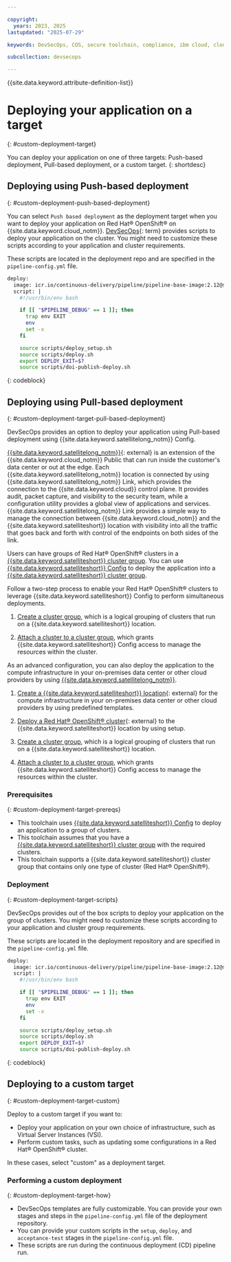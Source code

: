 ```yaml
---

copyright:
  years: 2023, 2025
lastupdated: "2025-07-29"

keywords: DevSecOps, COS, secure toolchain, compliance, ibm cloud, cloud object storage, satellite , Push based deployment , Pull based deployment

subcollection: devsecops

---
```


{{site.data.keyword.attribute-definition-list}}

# Deploying your application on a target
{: #custom-deployment-target}

You can deploy your application on one of three targets: Push-based deployment, Pull-based deployment, or a custom target.
{: shortdesc}

## Deploying using Push-based deployment
{: #custom-deployment-push-based-deployment}

You can select `Push based deployment` as the deployment target when you want to deploy your application on Red Hat&reg; OpenShift&reg; on {{site.data.keyword.cloud_notm}}. [DevSecOps](#x9892260){: term} provides scripts to deploy your application on the cluster. You might need to customize these scripts according to your application and cluster requirements.

These scripts are located in the deployment repo and are specified in the `pipeline-config.yml` file.

```bash
deploy:
  image: icr.io/continuous-delivery/pipeline/pipeline-base-image:2.12@sha256:ff4053b0bca784d6d105fee1d008cfb20db206011453071e86b69ca3fde706a4
  script: |
    #!/usr/bin/env bash

    if [[ "$PIPELINE_DEBUG" == 1 ]]; then
      trap env EXIT
      env
      set -x
    fi

    source scripts/deploy_setup.sh
    source scripts/deploy.sh
    export DEPLOY_EXIT=$?
    source scripts/doi-publish-deploy.sh
```
{: codeblock}

## Deploying using Pull-based deployment
{: #custom-deployment-target-pull-based-deployment}

DevSecOps provides an option to deploy your application using Pull-based deployment using {{site.data.keyword.satellitelong_notm}} Config.

[{{site.data.keyword.satellitelong_notm}}](https://www.ibm.com/products/satellite){: external} is an extension of the {{site.data.keyword.cloud_notm}} Public that can run inside the customer's data center or out at the edge. Each {{site.data.keyword.satellitelong_notm}} location is connected by using {{site.data.keyword.satellitelong_notm}} Link, which provides the connection to the {{site.data.keyword.cloud}} control plane. It provides audit, packet capture, and visibility to the security team, while a configuration utility provides a global view of applications and services. {{site.data.keyword.satellitelong_notm}} Link provides a simple way to manage the connection between {{site.data.keyword.cloud_notm}} and the {{site.data.keyword.satelliteshort}} location with visibility into all the traffic that goes back and forth with control of the endpoints on both sides of the link.

Users can have groups of Red Hat&reg; OpenShift&reg; clusters in a [{{site.data.keyword.satelliteshort}} cluster group](/docs/satellite?topic=satellite-setup-clusters-satconfig). You can use [{{site.data.keyword.satelliteshort}} Config](/docs/satellite?topic=satellite-cluster-config) to deploy the application into a [{{site.data.keyword.satelliteshort}} cluster group](/docs/satellite?topic=satellite-setup-clusters-satconfig).

Follow a two-step process to enable your Red Hat&reg; OpenShift&reg; clusters to leverage {{site.data.keyword.satelliteshort}} Config to perform simultaneous deployments.

1. [Create a cluster group](/docs/satellite?topic=satellite-setup-clusters-satconfig-groups), which is a logical grouping of clusters that run on a {{site.data.keyword.satelliteshort}} location.

2. [Attach a cluster to a cluster group](/docs/satellite?topic=satellite-setup-clusters-satconfig#auto-setup-clusters-satconfig), which grants {{site.data.keyword.satelliteshort}} Config access to manage the resources within the cluster.

As an advanced configuration, you can also deploy the application to the compute infrastructure in your on-premises data center or other cloud providers by using [{{site.data.keyword.satellitelong_notm}}](/docs/satellite?topic=satellite-getting-started).

1. [Create a {{site.data.keyword.satelliteshort}} location](/satellite/locations/create){: external} for the compute infrastructure in your on-premises data center or other cloud providers by using predefined templates.

2. [Deploy a Red Hat&reg; OpenShift&reg; cluster](/containers/cluster-management/catalog/create?platformType=openshift){: external} to the {{site.data.keyword.satelliteshort}} location by using setup.

3. [Create a cluster group](/docs/satellite?topic=satellite-setup-clusters-satconfig-groups), which is a logical grouping of clusters that run on a {{site.data.keyword.satelliteshort}} location.

4. [Attach a cluster to a cluster group](/docs/satellite?topic=satellite-setup-clusters-satconfig#auto-setup-clusters-satconfig), which grants {{site.data.keyword.satelliteshort}} Config access to manage the resources within the cluster.

### Prerequisites
{: #custom-deployment-target-prereqs}

* This toolchain uses [{{site.data.keyword.satelliteshort}} Config](/docs/satellite?topic=satellite-cluster-config) to deploy an application to a group of clusters.
* This toolchain assumes that you have a [{{site.data.keyword.satelliteshort}} cluster group](/docs/satellite?topic=satellite-setup-clusters-satconfig) with the required clusters.
* This toolchain supports a {{site.data.keyword.satelliteshort}} cluster group that contains only one type of cluster (Red Hat&reg; OpenShift&reg;).

### Deployment
{: #custom-deployment-target-scripts}

DevSecOps provides out of the box scripts to deploy your application on the group of clusters. You might need to customize these scripts according to your application and cluster group requirements.

These scripts are located in the deployment repository and are specified in the `pipeline-config.yml` file.

```bash
deploy:
  image: icr.io/continuous-delivery/pipeline/pipeline-base-image:2.12@sha256:ff4053b0bca784d6d105fee1d008cfb20db206011453071e86b69ca3fde706a4
  script: |
    #!/usr/bin/env bash

    if [[ "$PIPELINE_DEBUG" == 1 ]]; then
      trap env EXIT
      env
      set -x
    fi

    source scripts/deploy_setup.sh
    source scripts/deploy.sh
    export DEPLOY_EXIT=$?
    source scripts/doi-publish-deploy.sh
```
{: codeblock}

## Deploying to a custom target
{: #custom-deployment-target-custom}

Deploy to a custom target if you want to:

* Deploy your application on your own choice of infrastructure, such as Virtual Server Instances (VSI).
* Perform custom tasks, such as updating some configurations in a Red Hat&reg; OpenShift&reg; cluster.

In these cases, select "custom" as a deployment target.

### Performing a custom deployment
{: #custom-deployment-target-how}

* DevSecOps templates are fully customizable. You can provide your own stages and steps in the `pipeline-config.yml` file of the deployment repository.
* You can provide your custom scripts in the `setup`, `deploy`, and `acceptance-test` stages in the `pipeline-config.yml` file.
* These scripts are run during the continuous deployment (CD) pipeline run.
